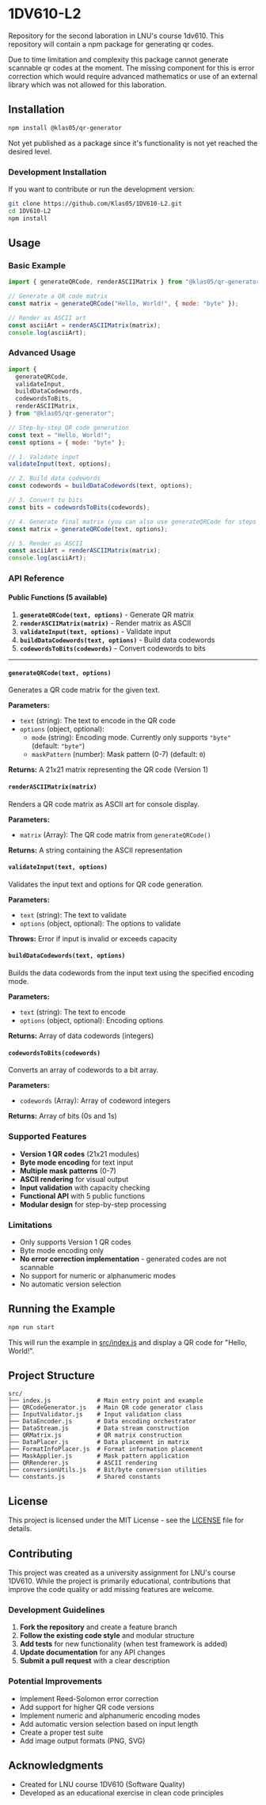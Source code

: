 # 1DV610-L2

Repository for the second laboration in LNU's course 1dv610. This repository will contain a npm package for generating qr codes.

Due to time limitation and complexity this package cannot generate scannable qr codes at the moment. The missing component for this is error correction which would require advanced mathematics or use of an external library which was not allowed for this laboration.

## Installation

```bash
npm install @klas05/qr-generator
```
Not yet published as a package since it's functionality is not yet reached the desired level.

### Development Installation

If you want to contribute or run the development version:

```bash
git clone https://github.com/Klas05/1DV610-L2.git
cd 1DV610-L2
npm install
```

## Usage

### Basic Example

```javascript
import { generateQRCode, renderASCIIMatrix } from "@klas05/qr-generator";

// Generate a QR code matrix
const matrix = generateQRCode("Hello, World!", { mode: "byte" });

// Render as ASCII art
const asciiArt = renderASCIIMatrix(matrix);
console.log(asciiArt);
```

### Advanced Usage

```javascript
import {
  generateQRCode,
  validateInput,
  buildDataCodewords,
  codewordsToBits,
  renderASCIIMatrix,
} from "@klas05/qr-generator";

// Step-by-step QR code generation
const text = "Hello, World!";
const options = { mode: "byte" };

// 1. Validate input
validateInput(text, options);

// 2. Build data codewords
const codewords = buildDataCodewords(text, options);

// 3. Convert to bits
const bits = codewordsToBits(codewords);

// 4. Generate final matrix (you can also use generateQRCode for steps 1-4)
const matrix = generateQRCode(text, options);

// 5. Render as ASCII
const asciiArt = renderASCIIMatrix(matrix);
console.log(asciiArt);
```

### API Reference

#### Public Functions (5 available)

1. **`generateQRCode(text, options)`** - Generate QR matrix
2. **`renderASCIIMatrix(matrix)`** - Render matrix as ASCII
3. **`validateInput(text, options)`** - Validate input
4. **`buildDataCodewords(text, options)`** - Build data codewords
5. **`codewordsToBits(codewords)`** - Convert codewords to bits

---

#### `generateQRCode(text, options)`

Generates a QR code matrix for the given text.

**Parameters:**

- `text` (string): The text to encode in the QR code
- `options` (object, optional):
  - `mode` (string): Encoding mode. Currently only supports `"byte"` (default: `"byte"`)
  - `maskPattern` (number): Mask pattern (0-7) (default: `0`)

**Returns:** A 21x21 matrix representing the QR code (Version 1)

#### `renderASCIIMatrix(matrix)`

Renders a QR code matrix as ASCII art for console display.

**Parameters:**

- `matrix` (Array): The QR code matrix from `generateQRCode()`

**Returns:** A string containing the ASCII representation

#### `validateInput(text, options)`

Validates the input text and options for QR code generation.

**Parameters:**

- `text` (string): The text to validate
- `options` (object, optional): The options to validate

**Throws:** Error if input is invalid or exceeds capacity

#### `buildDataCodewords(text, options)`

Builds the data codewords from the input text using the specified encoding mode.

**Parameters:**

- `text` (string): The text to encode
- `options` (object, optional): Encoding options

**Returns:** Array of data codewords (integers)

#### `codewordsToBits(codewords)`

Converts an array of codewords to a bit array.

**Parameters:**

- `codewords` (Array): Array of codeword integers

**Returns:** Array of bits (0s and 1s)

### Supported Features

- **Version 1 QR codes** (21x21 modules)
- **Byte mode encoding** for text input
- **Multiple mask patterns** (0-7)
- **ASCII rendering** for visual output
- **Input validation** with capacity checking
- **Functional API** with 5 public functions
- **Modular design** for step-by-step processing

### Limitations

- Only supports Version 1 QR codes
- Byte mode encoding only
- **No error correction implementation** - generated codes are not scannable
- No support for numeric or alphanumeric modes
- No automatic version selection

## Running the Example

```bash
npm run start
```

This will run the example in [src/index.js](src/index.js) and display a QR code for "Hello, World!".

## Project Structure

```
src/
├── index.js             # Main entry point and example
├── QRCodeGenerator.js   # Main QR code generator class
├── InputValidator.js    # Input validation class
├── DataEncoder.js       # Data encoding orchestrator
├── DataStream.js        # Data stream construction
├── QRMatrix.js          # QR matrix construction
├── DataPlacer.js        # Data placement in matrix
├── FormatInfoPlacer.js  # Format information placement
├── MaskApplier.js       # Mask pattern application
├── QRRenderer.js        # ASCII rendering
├── conversionUtils.js   # Bit/byte conversion utilities
└── constants.js         # Shared constants
```

## License

This project is licensed under the MIT License - see the [LICENSE](LICENSE) file for details.

## Contributing

This project was created as a university assignment for LNU's course 1DV610. While the project is primarily educational, contributions that improve the code quality or add missing features are welcome.

### Development Guidelines

1. **Fork the repository** and create a feature branch
2. **Follow the existing code style** and modular structure
3. **Add tests** for new functionality (when test framework is added)
4. **Update documentation** for any API changes
5. **Submit a pull request** with a clear description

### Potential Improvements

- Implement Reed-Solomon error correction
- Add support for higher QR code versions
- Implement numeric and alphanumeric encoding modes
- Add automatic version selection based on input length
- Create a proper test suite
- Add image output formats (PNG, SVG)

## Acknowledgments

- Created for LNU course 1DV610 (Software Quality)
- Developed as an educational exercise in clean code principles
